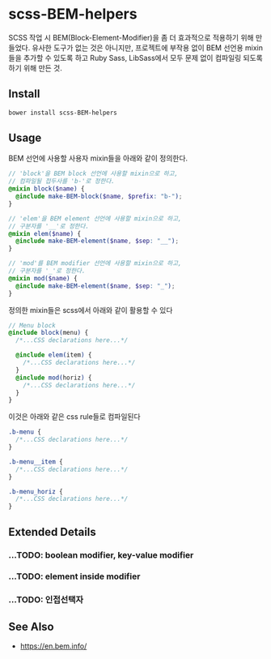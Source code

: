 # scss-BEM-helpers
SCSS 작업 시 BEM(Block-Element-Modifier)을 좀 더 효과적으로 적용하기 위해 만들었다. 유사한 도구가 없는 것은 아니지만, 프로젝트에 부작용 없이 BEM 선언용 mixin들을 추가할 수 있도록 하고 Ruby Sass, LibSass에서 모두 문제 없이 컴파일링 되도록 하기 위해 만든 것.

## Install

```sh
bower install scss-BEM-helpers
```

## Usage
BEM 선언에 사용할 사용자 mixin들을 아래와 같이 정의한다.
```scss
// 'block'을 BEM block 선언에 사용할 mixin으로 하고, 
// 컴파일될 접두사를 'b-'로 정한다.
@mixin block($name) {
  @include make-BEM-block($name, $prefix: "b-");
} 

// 'elem'을 BEM element 선언에 사용할 mixin으로 하고, 
// 구분자를 '__'로 정한다.
@mixin elem($name) {
  @include make-BEM-element($name, $sep: "__");
}

// 'mod'를 BEM modifier 선언에 사용할 mixin으로 하고, 
// 구분자를 '_'로 정한다.
@mixin mod($name) {
  @include make-BEM-element($name, $sep: "_");
}
```
정의한 mixin들은 scss에서 아래와 같이 활용할 수 있다
```scss
// Menu block
@include block(menu) {
  /*...CSS declarations here...*/

  @include elem(item) {
    /*...CSS declarations here...*/
  }
  @include mod(horiz) {
    /*...CSS declarations here...*/
  }
}
```
이것은 아래와 같은 css rule들로 컴파일된다
```css
.b-menu {
  /*...CSS declarations here...*/
}

.b-menu__item {
  /*...CSS declarations here...*/
}

.b-menu_horiz {
  /*...CSS declarations here...*/
}
```
## Extended Details
### ...TODO: boolean modifier, key-value modifier
### ...TODO: element inside modifier
### ...TODO: 인접선택자

## See Also
+ https://en.bem.info/
